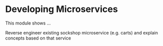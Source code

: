 # Developing Microservices 

This module shows ...

Reverse engineer existing sockshop microservice (e.g. carts) and explain concepts based on that service


